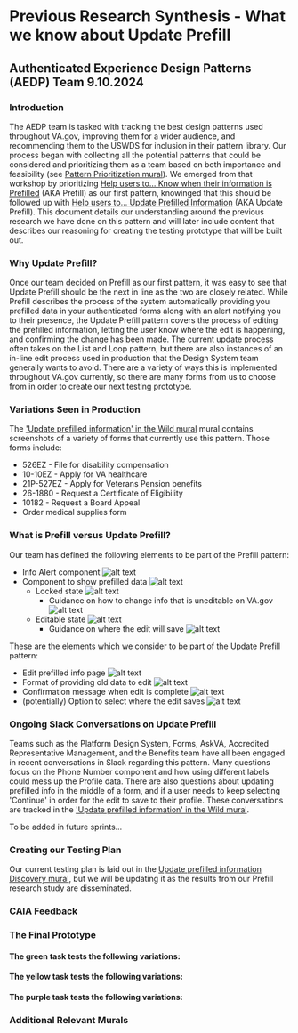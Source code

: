 # Previous Research Synthesis - What we know about Update Prefill
## Authenticated Experience Design Patterns (AEDP) Team 9.10.2024

### Introduction

The AEDP team is tasked with tracking the best design patterns used throughout VA.gov, improving them for a wider audience, and recommending them to the USWDS for inclusion in their pattern library. Our process began with collecting all the potential patterns that could be considered and prioritizing them as a team based on both importance and feasibility (see [Pattern Prioritization mural](https://app.mural.co/t/departmentofveteransaffairs9999/m/departmentofveteransaffairs9999/1719935240619/2a4978c3cf5c7320fbf5c37f26fa0860d0798589?sender=u4cef3aa06e6e500fdad48741)). We emerged from that workshop by prioritizing [Help users to... Know when their information is Prefilled](https://github.com/orgs/department-of-veterans-affairs/projects/1314?pane=issue&itemId=71462355) (AKA Prefill) as our first pattern, knowinged that this should be followed up with [Help users to… Update Prefilled Information](https://github.com/department-of-veterans-affairs/tmf-auth-exp-design-patterns/issues/22) (AKA Update Prefill). This document details our understanding around the previous research we have done on this pattern and will later include content that describes our reasoning for creating the testing prototype that will be built out.

### Why Update Prefill?

Once our team decided on Prefill as our first pattern, it was easy to see that Update Prefill should be the next in line as the two are closely related. While Prefill describes the process of the system automatically providing you prefilled data in your authenticated forms along with an alert notifying you to their presence, the Update Prefill pattern covers the process of editing the prefilled information, letting the user know where the edit is happening, and confirming the change has been made. The current update process often takes on the List and Loop pattern, but there are also instances of an in-line edit process used in production that the Design System team generally wants to avoid. There are a variety of ways this is implemented throughout VA.gov currently, so there are many forms from us to choose from in order to create our next testing prototype.

### Variations Seen in Production
The ['Update prefilled information' in the Wild mural](https://app.mural.co/t/departmentofveteransaffairs9999/m/departmentofveteransaffairs9999/1722538218743/e8a34db6e16086f9122fd2e0927edf5607bfa273?sender=u4cef3aa06e6e500fdad48741) mural contains screenshots of a variety of forms that currently use this pattern. Those forms include:
- 526EZ - File for disability compensation
- 10-10EZ - Apply for VA healthcare
- 21P-527EZ - Apply for Veterans Pension benefits
- 26-1880 - Request a Certificate of Eligibility
- 10182 - Request a Board Appeal
- Order medical supplies form
  
### What is Prefill versus Update Prefill?

Our team has defined the following elements to be part of the Prefill pattern:
- Info Alert component  ![alt text](url)
- Component to show prefilled data ![alt text](url)
  - Locked state ![alt text](url)
      - Guidance on how to change info that is uneditable on VA.gov ![alt text](url)
  - Editable state ![alt text](url)
      - Guidance on where the edit will save ![alt text](url)

These are the elements which we consider to be part of the Update Prefill pattern:
- Edit prefilled info page ![alt text](url)
- Format of providing old data to edit ![alt text](url)
- Confirmation message when edit is complete ![alt text](url)
- (potentially) Option to select where the edit saves ![alt text](url)

### Ongoing Slack Conversations on Update Prefill
Teams such as the Platform Design System, Forms, AskVA, Accredited Representative Management, and the Benefits team have all been engaged in recent conversations in Slack regarding this pattern. Many questions focus on the Phone Number component and how using different labels could mess up the Profile data. There are also questions about updating prefilled info in the middle of a form, and if a user needs to keep selecting 'Continue' in order for the edit to save to their profile. These conversations are tracked in the ['Update prefilled information' in the Wild mural](https://app.mural.co/t/departmentofveteransaffairs9999/m/departmentofveteransaffairs9999/1722538218743/e8a34db6e16086f9122fd2e0927edf5607bfa273?sender=u4cef3aa06e6e500fdad48741). 



To be added in future sprints...

### Creating our Testing Plan
Our current testing plan is laid out in the [Update prefilled information Discovery mural](https://app.mural.co/t/departmentofveteransaffairs9999/m/departmentofveteransaffairs9999/1722538963593/ec6a1e4d13493cc9fbb07898a31120cec2bf69c0?sender=u4cef3aa06e6e500fdad48741), but we will be updating it as the results from our Prefill research study are disseminated. 

### CAIA Feedback


### The Final Prototype


#### The green task tests the following variations:


#### The yellow task tests the following variations:


#### The purple task tests the following variations:


### Additional Relevant Murals


